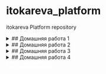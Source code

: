 # itokareva_platform
itokareva Platform repository
<details>
  <summary>## Домашняя работа 1</summary>

  ## Настройка локального Настройка локального окружения. Запуск окружения. 
  ## Запуск первого контейнера. первого контейнера. Работа с kubectl 

1) Установлен minikube и запущена виртуальная машина с кластером Kubernetes
2) Создан Dockerﬁle:

   - Запускающий web-сервер на порту 8000 
   - Отдающий содержимое директории /app внутри контейнера
     (например, если в директории /app лежит файл homework.html, то при запуске контейнера данный файл должен быть доступен 
      по URL http://localhost:8000/homework.html)
3) Построен образ контейнера и размещен в публичном Container Registry: itokareva/web:1.0
4) Создан манифест web-pod.yaml для создания pod web c меткой app со значением web, содержащего один контейнер с названием web
5) Добавлен init-контейнер, генерирующий страницу index.html во внутрь пода web
6) Выполнен port-forward и проверена работа приложения
7) Знакомство с приложеним Hipster Shop. Микросервис frontend склонирован, построен образ itokareva/hipster-frontend:1.0 
   и размещен на Docker Hub 
8) Использован ad-hoc режим для генерации манифеста frontend-pod.yaml

   Задание со (*)
9) Выяснена причина, по которой pod frontend находится в статусе Error: не объявлены переменные среды. 
   Исправлено в манифесте frontend-pod-healthy.yaml.  pod frontend - находится в статусе Running.

10)   
   Задание: Разберитесь почему все pod в namespace kube-system восстановились после удаления. 

   core-dns - восстанавливается, потому что kubernetes works in a declarative manner, which means we declare what the desired state should 
   be and kubernetes manages it for us. Control-manager is the component which is responsible for keeping track and maintaining the 
   required state by interacting with api-server and various controllers. So, it can also be treated as the interacting medium between 
   various controllers and api-server.
   
   kube-apiserver - желаемое состояние хранится в etcd. В локальном кластере используются статические поды.
   Полная информация здесь: https://kubernetes.io/docs/tasks/configure-pod-container/static-pod/

   В миникубе за всеми подами из plain panale присматривает kubelet. Заходим в VM minikube ssh и смотрим.
   Сам kubelet запускается, как deamon.
   ● kubelet.service - kubelet: The Kubernetes Node Agent
   Loaded: loaded (/usr/lib/systemd/system/kubelet.service; disabled; vendor preset: enabled)
  Drop-In: /etc/systemd/system/kubelet.service.d
           └─10-kubeadm.conf
   Active: active (running) since Wed 2020-12-16 16:53:07 UTC; 36min ago
     Docs: http://kubernetes.io/docs/
 Main PID: 2828 (kubelet)
    Tasks: 21 (limit: 2363)
   Memory: 113.9M
   CGroup: /system.slice/kubelet.service
           └─2828 /var/lib/minikube/binaries/v1.19.2/kubelet --bootstrap-kubeconfig=/etc/kubernetes/bootstrap-kubelet.conf --config=/var/lib/kubelet/config.yaml --container-runtime=docker --hostname-override=minikube --kubeconfig=/etc/kubernetes/kubelet.conf --node-ip=192.168.99.100


   В конфиг-файле kubelet /etc/kubernetes/kubelet.conf прописан путь:

   staticPodPath: /etc/kubernetes/manifests   
 
   Здесь лежат статичиские yaml-файлы, которые kubelet использует для рестарта etcd, kube-apiserver, kube-controller-manager, kube-scheduler: 

   $ ls /etc/kubernetes/manifests/
etcd.yaml  kube-apiserver.yaml  kube-controller-manager.yaml  kube-scheduler.yaml

   Сам kubelet рестартует VM.

</details>

<details>
  <summary>## Домашняя работа 2</summary>

  ## Kubernetes controllers. Kubernetes controllers. ReplicaSet, Deployment, ReplicaSet, Deployment, DaemonSet 

1) Установлен kind и развернут k8s кластер по шаблону:

kind: Cluster
apiVersion: kind.sigs.k8s.io/v1alpha3
nodes: 
- role: control-plane
- role: control-plane
- role: control-plane
- role: worker
- role: worker
- role: worker   

2) ReplicaSet
   Почему обновление версии ReplicaSet не повлекло обновление запущенных pod?
   - потому что количество реплик было ограничено до 3, а мы выполнили apply  и это был бы уже 4-ый под
3) Deployment
3.1)
   - выкатка версии по default стратегии Update:
   
     - Создание одного нового pod с версией образа v2.0
     - Удаление одного из старых pod 
     - Создание еще одного нового pod

kubectl get replicaset  paymentservice-778bddd87 -o=jsonpath='{.spec.template.spec.containers[0].image}'
itokareva/hipster-paymentservice:2.0
kubectl get replicaset paymentservice-7d457979f8 -o=jsonpath='{.spec.template.spec.containers[0].image}'
itokareva/hipster-paymentservice:1.0
kubectl get pods -l app=paymentservice -o=jsonpath='{.items[0:3].spec.containers[0].image}'
itokareva/hipster-paymentservice:2.0 itokareva/hipster-paymentservice:2.0 itokareva/hipster-paymentservice:2.0
3.2) 
   - выкатка версии по стпатегии blue-green
     - Развертывание трех новых pod 
     - Удаление трех старых pod
3.3)
   - выкатка вырсии по стратегии Reverse Rolling Update 
     - Удаление одного старого pod 
     - Создание одного нового pod 
4) Примен манифест с frontend-deployment.yaml readinessProbe и с версией itokareva/hipster-frontend:1.0. В описании контейнера видим:

   Containers:
  server:
    Container ID:   containerd://e153d21784690868614dcafe819242e26be939edf169e05299075aa5cc29c2bf
    Image:          itokareva/hipster-frontend:1.0
    Image ID:       docker.io/itokareva/hipster-frontend@sha256:ffa410a06cc23df8b2dc84f983e8ed1ff22a7b73a8fdb2acaf27aeb31057c94e
    Port:           8080/TCP
    Host Port:      0/TCP
    State:          Running
      Started:      Thu, 10 Dec 2020 22:22:17 +0300
    Ready:          False
    Restart Count:  0
    Readiness:      http-get http://:8080/_healthz delay=10s timeout=1s period=10s #success=1 #failure=3

5) Выкатили itokareva/hipster-frontend:2.0 с ошибочным path: http://10.244.5.12:8080/_health. Выкатка не пошла, потому что
   проверка Readiness не прошла.

Warning  Unhealthy  9s (x7 over 69s)  kubelet, kind-worker2  Readiness probe failed: Get http://10.244.5.12:8080/_health: dial tcp 10.244.5.12:8080: connect: connection refused

6) Deamonset

6.1) Применен манифест node-exporter-daemonset-work.yaml - экспортеры развернут только на worker-nodes

NAME                  READY   STATUS    RESTARTS   AGE   IP           NODE           NOMINATED NODE   READINESS GATES
node-exporter-8hrm5   1/1     Running   0          27s   10.244.3.7   kind-worker    <none>           <none>
node-exporter-dq2sx   1/1     Running   0          27s   10.244.4.7   kind-worker3   <none>           <none>
node-exporter-wldhx   1/1     Running   0          27s   10.244.5.7   kind-worker2   <none>           <none>

6.2) Применен манифест node-exporter-daemonset.yaml c tolerations - экспортеры развернуты как на мастер, так и worker-нодах.

   На worker2:

Events:
  Type    Reason     Age    From                   Message
  ----    ------     ----   ----                   -------
  Normal  Scheduled  8m53s  default-scheduler      Successfully assigned default/node-exporter-6qscr to kind-worker2
  Normal  Pulling    8m51s  kubelet, kind-worker2  Pulling image "quay.io/prometheus/node-exporter:v1.0.1"
  Normal  Pulled     8m8s   kubelet, kind-worker2  Successfully pulled image "quay.io/prometheus/node-exporter:v1.0.1"
  Normal  Created    8m2s   kubelet, kind-worker2  Created container node-exporter
  Normal  Started    8m     kubelet, kind-worker2  Started container node-exporter
  Normal  Pulling    8m     kubelet, kind-worker2  Pulling image "quay.io/brancz/kube-rbac-proxy:v0.8.0"
  Normal  Pulled     7m8s   kubelet, kind-worker2  Successfully pulled image "quay.io/brancz/kube-rbac-proxy:v0.8.0"
  Normal  Created    7m6s   kubelet, kind-worker2  Created container kube-rbac-proxy
  Normal  Started    7m4s   kubelet, kind-worker2  Started container kube-rbac-proxy

   На мастере (control-plane2):

Events:
  Type    Reason     Age    From                          Message
  ----    ------     ----   ----                          -------
  Normal  Scheduled  7m23s  default-scheduler             Successfully assigned default/node-exporter-42q8r to kind-control-plane2
  Normal  Pulling    7m21s  kubelet, kind-control-plane2  Pulling image "quay.io/prometheus/node-exporter:v1.0.1"
  Normal  Pulled     6m24s  kubelet, kind-control-plane2  Successfully pulled image "quay.io/prometheus/node-exporter:v1.0.1"
  Normal  Created    6m23s  kubelet, kind-control-plane2  Created container node-exporter
  Normal  Started    6m23s  kubelet, kind-control-plane2  Started container node-exporter
  Normal  Pulling    6m23s  kubelet, kind-control-plane2  Pulling image "quay.io/brancz/kube-rbac-proxy:v0.8.0"
  Normal  Pulled     5m41s  kubelet, kind-control-plane2  Successfully pulled image "quay.io/brancz/kube-rbac-proxy:v0.8.0"
  Normal  Created    5m39s  kubelet, kind-control-plane2  Created container kube-rbac-proxy
  Normal  Started    5m38s  kubelet, kind-control-plane2  Started container kube-rbac-proxy

NOTE:
 
- Tolerations are applied to pods, and allow (but do not require) the pods to schedule onto nodes with matching taints.

- There are two special cases:
  An empty key with operator Exists matches all keys, values and effects which means this will tolerate everything.

An empty effect matches all effects with key key1.

</details>

<details>
  <summary>## Домашняя работа 3</summary>

  ## Безопасность и управление доступом 

  -  Решение задач task01, task02, task03 в  .yaml-файлах в одноименных каталогах.

</details>

<details>
  <summary>## Домашняя работа 4</summary>

  ## Сетевая подсистема Kubernetes

1) Создание Service
   -  создание сервиса с типом ClusterIP 
   -  разбор цепочек правил перенаправления трафика в iptables
   -  включение IPVS для kube-proxy
   -  исследоваие конфигурации через ipvsadm:

   TCP  10.111.37.78:80 rr
  -> 172.17.0.9:8000              Masq    1      0          0
  -> 172.17.0.10:8000             Masq    1      0          0
  -> 172.17.0.11:8000             Masq    1      0          0

   Пинг к ClusterIP уже работает:
$ ping -c1 10.111.37.78
PING 10.111.37.78 (10.111.37.78): 56 data bytes
64 bytes from 10.111.37.78: seq=0 ttl=64 time=1.835 ms 
--- 10.111.37.78 ping statistics ---
1 packets transmitted, 1 packets received, 0% packet loss
round-trip min/avg/max = 1.835/1.835/1.835 ms
   	 
2) Установка MetalLB в Layer2-режиме 
  
   - установка MetalLB
   - настройка балансировщика с помощью ConfigMap
   - посмотр логов пода-контроллера MetalLB, чтобы увидеть как назначаются ip-адреса балансировщикам:

{"caller":"service.go:114","event":"ipAllocated","ip":"172.17.255.1","msg":"IP address assigned by controller","service":"default/web-svc-lb","ts":"2020-12-17T19:49:48.676538589Z"}


Name:                     web-svc-lb
Namespace:                default
Labels:                   <none>
Annotations:              kubectl.kubernetes.io/last-applied-configuration:
                            {"apiVersion":"v1","kind":"Service","metadata":{"annotations":{},"name":"web-svc-lb","namespace":"default"},"spec":{"ports":[{"port":80,"p...
Selector:                 app=web
Type:                     LoadBalancer
IP:                       10.101.95.125
LoadBalancer Ingress:     172.17.255.1
Port:                     <unset>  80/TCP
TargetPort:               8000/TCP
NodePort:                 <unset>  30388/TCP
Endpoints:                172.17.0.10:8000,172.17.0.11:8000,172.17.0.9:8000
Session Affinity:         None
External Traffic Policy:  Cluster
Events:
  Type    Reason        Age    From                Message
  ----    ------        ----   ----                -------
  Normal  IPAllocated   8m17s  metallb-controller  Assigned IP "172.17.255.1"
  Normal  nodeAssigned  8m16s  metallb-speaker     announcing from node "minikube"

   - проверка конфигурации:
     
     -  пробрасываем маршрут:
        sudo ip route add 172.17.255.0/24 via 192.168.99.100 
     - проверяем, что ссылка работает в браузере или через curl:
        sudo ip route add 172.17.255.0/24 via 192.168.99.100 +
        curl http://172.17.255.1/index.html

   Задание со (*)

   Создан сервис LoadBalancer , который открывает доступ к CoreDNS снаружи кластера (позволяет получать записи через внешний IP).
   Сервис работает по протоколам TCP и UDP на одно ip-адресе балансировщика.
   Использована аннотация: metallb.universe.tf/allow-shared-ip

   kubectl get svc -n kube-system
NAME             TYPE           CLUSTER-IP       EXTERNAL-IP    PORT(S)                  AGE
kube-dns         ClusterIP      10.96.0.10       <none>         53/UDP,53/TCP,9153/TCP   88d
metrics-server   ClusterIP      10.100.207.229   <none>         443/TCP                  86d
svc-tcp          LoadBalancer   10.100.116.106   172.17.255.3   53:31902/TCP             21m
svc-udp          LoadBalancer   10.111.239.29    172.17.255.3   53:32341/UDP             21m

nslookup 172.17.0.25  172.17.255.3
25.0.17.172.in-addr.arpa        name = 172-17-0-25.web-svc2.default.svc.cluster.local.

default.svc.cluster.local svc.cluster.local cluster.local


nslookup web-svc2.default.svc.cluster.local  172.17.255.3
Server:         172.17.255.3
Address:        172.17.255.3#53

Name:   web-svc2.default.svc.cluster.local
Address: 172.17.0.23
Name:   web-svc2.default.svc.cluster.local
Address: 172.17.0.24
Name:   web-svc2.default.svc.cluster.local
Address: 172.17.0.25
   

3) Установка Ingress-контроллера и прокси ingress-nginx
   - установлен "коробочный" ingressnginx от проекта Kubernetes
   - Создадан файл nginx-lb.yaml c конфигурацией LoadBalancer: MetalLB выдал 172.17.255.2 сервису.
     curl 172.17.255.2
<html>
<head><title>404 Not Found</title></head>
<body>
<center><h1>404 Not Found</h1></center>
<hr><center>nginx</center>
</body>
</html> 
   - Создание Headless-сервиса:
     ClusterIP для сервиса web-svc действительно не назначен 

4) Создание правил Ingress

   - настроен ingress-прокси: web-ingress.yaml

kubectl describe ingress web
Name:             web
Namespace:        default
Address:          192.168.99.100
Default backend:  default-http-backend:80 (<none>)
Rules:
  Host  Path  Backends
  ----  ----  --------
  *
        /web   web-svc:8000 (172.17.0.10:8000,172.17.0.11:8000,172.17.0.9:8000)
Annotations:
  nginx.ingress.kubernetes.io/rewrite-target:        /
  kubectl.kubernetes.io/last-applied-configuration:  {"apiVersion":"networking.k8s.io/v1beta1","kind":"Ingress","metadata":{"annotations":{"nginx.ingress.kubernetes.io/rewrite-target":"/"},"name":"web","namespace":"default"},"spec":{"rules":[{"http":{"paths":[{"backend":{"serviceName":"web-svc","servicePort":8000},"path":"/web"}]}}]}}

Events:
  Type    Reason  Age                From                      Message
  ----    ------  ----               ----                      -------
q
q
  Normal  Sync    19s (x2 over 60s)  nginx-ingress-controller  Scheduled for sync

   - проверка, что наша страничка доступна через браузер или через curl^
curl 172.17.255.2/web/index.html
<html>
<head/>
<body>
<!-- IMAGE BEGINS HERE -->
<font size="-3">
<pre><font color=white>0111010011111011110010000111011000001110000110010011101000001100101
011110010100111010001111101001011000001110110101110111001000110</font><br><font color=white
>100100000010001110110001011101011100101101011111100110110110010011111110110110100100111101

   Задание со (*) Ingress для Dashboard

   Добавлен доступ к kubernetes-dashboard через наш Ingress-прокси:
   сервис доступен через префикс /dashboard. 

   Задание со (*) Canary для Ingress  

   Реализовано канареечное развертывание с помощью ingress-nginx:
   часть трафика перенаправляется на выделенную группу подов по HTTP-заголовку 
   
curl http://lb-ingress.local/web/index.html
<html>
<head/>
<body>
<!-- IMAGE BEGINS HERE -->
<font size="-3">
<pre><font color=white>011101001111101111001000011101100000111000011001
</details>

</details>

<details>
  <summary>## Домашняя работа 5</summary>

  ## Хранение данных в Kubernetes.Volumes, Storages, Statefull-приложения

В этом ДЗ мы развернем StatefulSet c MinIO  - локальным S3 хранилищем.

Задание со (*) 

В конфигурации нашего StatefulSet данные указаны в открытом виде, что не безопасно. Поместите данные в SECRETS  и настройте конфигурацию на их использование.
Созданы новые файлы minio_secret.yaml и miniostatefulset.yaml.
Запуститься под с MinIO - запустился с применением новой конфигурации.

</details>


<details>
  <summary>## Домашняя работа 6</summary>

  ## Шаблонизация манифестов. Helm и его аналоги (Jsonnet, Kustomize)

###1) Подготовительные работы

-  развернут GKE кластер
-  установка Helm 3 на локальную машину

###2) Работа с helm. Развернтывание сервисов: 

 - [сnginx-ingress](https://github.com/helm/charts/tree/master/stable/nginx-ingress) сервис, обеспечивающий доступ к публичным ресурсам кластера
 - [cert-manager](https://github.com/jetstack/cert-manager/tree/master/deploy/charts/cert-manager) - сервис, позволяющий динамически генерировать Let's Encrypt сертификаты для ingress ресурсов
 - [chartmuseum](https://github.com/helm/charts/tree/master/stable/chartmuseum) - специализированный репозиторий для хранения helm charts 
 - [harbor](https://github.com/goharbor/harbor-helm) - хранилище артефактов общего назначения (Docker Registry), поддерживающее helm charts

###3) Cert-manager. Самостоятельное задание. 

-  Изучите [документацию](https://docs.cert-manager.io/en/latest/) cert-manager, и определите, что еще требуется установить для корректной работы
-  Манифест дополнительно созданного ресурса clusterissuer размещена в kubernetes-templating/cert-manager/clusterissuer.yaml

###4) Chartmuseum.

-  произведена кастомизированная установка chartmuseum, параметры  размещены в kubernetes-templating/chartmuseum/values.yaml
-  проверена успешность устаноки:
a) Chartmuseum доступен по URL https://chartmuseum.<IP>.nip.io 
b) Сертификат для данного URL валиден
![screen1](kubernetes-templating/chartmuseum/chartmuseum.png)

###5) Задание со (*)

   * Научитесь работать с chartmuseum 
   * Опишите последовательность действий, необходимых для добавления туда helm chart's и их установки с использованием chartmuseum как репозитория

Воспользовалась [инструкцией](https://chartmuseum.com/docs/#uploading-a-chart-package)

~~~sh
cd kubernetes-templating/chartmuseum/prometheus
helm package .
curl --data-binary "@prometheus-11.12.1.tgz" https://chartmuseum.35.228.39.47.nip.io/api/charts 
helm repo add chartmuseum https://chartmuseum.35.228.39.47.nip.io
helm search repo prometheus
NAME                                    CHART VERSION   APP VERSION     DESCRIPTION
chartmuseum/prometheus                  11.12.1         2.20.1          DEPRECATED Prometheus is a monitoring system an...

helm install prometheus chartmuseum/prometheus

WARNING: This chart is deprecated
NAME: prometheus
LAST DEPLOYED: Sun Jan  3 23:58:15 2021
NAMESPACE: default
STATUS: deployed
REVISION: 1
TEST SUITE: None
NOTES:
DEPRECATED and moved to <https://github.com/prometheus-community/helm-charts>The Prometheus server can be accessed via port 80 on the following DNS name from within your cluster:
prometheus-server.default.svc.cluster.local
helm delete prometheus
~~~

###6) harbor. Самостоятельное задание

*  Установите harbor в кластер с использованием helm3 Используйте репозиторий  
*  Используйте репозиторий  и CHART VERSION 1.1.2 
Требования:

*  Должен быть включен ingress и настроен host harbor.<IPадрес>.nip.io
*  Должен быть включен TLS и выписан валидный сертификат

-  Используемый файл используемый файл values.yaml размещен в директорию kubernetes-templating/harbor/
-  Проверен критерий успешности ![screen1](kubernetes-templating/harbor/harbor.png)

###7) Helmfile. Задание со (*)

Опишите установку nginx-ingress, cert-manager и harbor в helmfile.
Получившиеся файлы размещены в kubernetes-templating/helmfile
Harbor установился, но не отрабатывает postsync hook для cert-manager и сайт работает но с инвалидным серификатом.
Так же не получилось передать external-ip, который назначается nginx-ingress во время его создания.


###8) Создаем свой helm chart 

Используем [hipster-shop](https://github.com/GoogleCloudPlatform/microservices-demo) - демо-приложение , представляющее собой типичный набор микросервисов.

-  изначально все сервисы создаются из одного манифеста kubernetes-templating/hipster-shop/all-hipstershop.yaml 
-  вынесен микросервис frontend в директорию kubernetes-templating/frontend
-  добавленя шаблонизация values.yaml для frontend
-  добавлены зависимости для frontend для микросервисного приложения hipster-shop
-  Задание со (*)
   *  сервис Redis устанавливается, как зависимость с использованием bitnami community chart


###8) Работа с helm-secrets 

-  установлен плагин helm-secrets и необходимые для него зависимости 
~~~sh
sudo rpm --install sops-3.6.1-1.x86_64.rpm
sudo dnf install gnupg2
helm plugin install https://github.com/futuresimple/helm-secrets --version 2.0.2
-----------------------
gpg --full-generate-key
sops -e -i --pgp 4993E121B5A4C5D8ECE4238F9797DC278078219B secrets.yaml
gpg --export-secret-keys >~/.gnupg/secring.gpg
cp -fs /run/user/1100/gnupg/S.gpg-agent /home/itokareva/.gnupg/
helm secrets view secrets.yaml		
~~~

-  создан файл kubernetestemplating/frontend/templates/secret.yaml
-  Теперь, если мы передадим в helm файл secrets.yaml как values файл - плагин helm-secrets поймет,
 что его надо расшифровать, а значение ключа visibleKey подставить в соответствующий шаблон секрета.

~~~sh
helm secrets upgrade --install frontend kubernetes-templating/frontend --namespace hipster-shop \
> -f kubernetes-templating/frontend/values.yaml \
> -f kubernetes-templating/frontend/secrets.yaml
Release "frontend" does not exist. Installing it now.
NAME: frontend
LAST DEPLOYED: Thu Jan  7 23:18:29 2021
NAMESPACE: hipster-shop
STATUS: deployed
REVISION: 1
TEST SUITE: None
removed 'kubernetes-templating/frontend/secrets.yaml.dec'
~~~ 
 
###9) Kubecfg

Kubecfg предполагает хранение манифестов в файлах формата .jsonnet и их генерацию перед установкой. 
Общая логика работы с использованием jsonnet следующая:
. Пишем общий для сервисов , включающий описание service и deployment
. [наследуемся](https://raw.githubusercontent.com/express42/otus-platform-snippets/master/Module-04/05-Templating/hipster-shop-jsonnet/payment-shipping.jsonnet) от него, указывая параметры для конкретных сервисов 

-  вынесены манифесты, описывающие service и deployment для микросервисов paymentservice и shippingservice из файла all-hipster-shop.yaml
 в директорию kubernetes-templating/kubecfg
-  установлен kubecfg
-  создан services.jsonnet
-  библиотека services.jsonnet от bitnami немного подкорректирована
-  проверка, что манифесты генерируются корректно:
~~~sh
kubecfg show services.jsonnet
~~~
-  установка манифестов:
~~~sh
kubecfg update services.jsonnet --namespace hipster-shop
~~~

###10) Kustomize | Самостоятельное задание

-  отпилен микросервис cartservice от hipster-shop
-  реализована установка в окружениях dev и prod
-  результаты работы помещены в директорию kubernetestemplating/kustomize 
-  установка на окружение dev работает так:

~~~sh
kubectl apply -k kubernetes-templating/kustomize/overlays/dev
~~~










